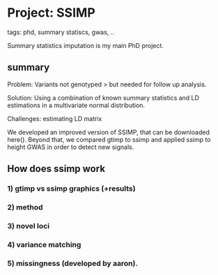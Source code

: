 # Project: SSIMP
tags: phd, summary statiscs, gwas, .. 

Summary statistics imputation is my main PhD project. 

## summary
Problem: Variants not genotyped > but needed for follow up analysis. 

Solution: Using a combination of known summary statistics and LD estimations in a multivariate normal distribution. 

Challenges: estimating LD matrix

We developed an improved version of SSIMP, that can be downloaded here(). Beyond that, we compared gtimp to ssimp and applied ssimp to height GWAS in order to detect new signals. 

## How does ssimp work

### 1) gtimp vs ssimp graphics (+results)

### 2) method

### 3) novel loci

### 4) variance matching

### 5) missingness (developed by aaron).